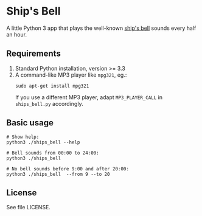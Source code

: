 # Ship's Bell
A little Python 3 app that plays the well-known [ship's bell](https://en.wikipedia.org/wiki/Ship%27s_bell) sounds every half an hour.

## Requirements
1. Standard Python installation, version >= 3.3
2. A command-like MP3 player like `mpg321`, eg.:
   ```
   sudo apt-get install mpg321
   ```
   If you use a different MP3 player, adapt `MP3_PLAYER_CALL` in `ships_bell.py` accordingly.

## Basic usage
```
# Show help:
python3 ./ships_bell --help

# Bell sounds from 00:00 to 24:00:
python3 ./ships_bell

# No bell sounds before 9:00 and after 20:00:
python3 ./ships_bell  --from 9 --to 20
```
## License
See file LICENSE.

